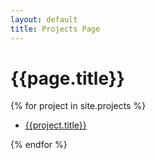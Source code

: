 ```yaml
---
layout: default
title: Projects Page
---
```

# {{page.title}}

{% for project in site.projects %}

* [{{project.title}}]({{site.baserul}}{{project.url}})

{% endfor %}